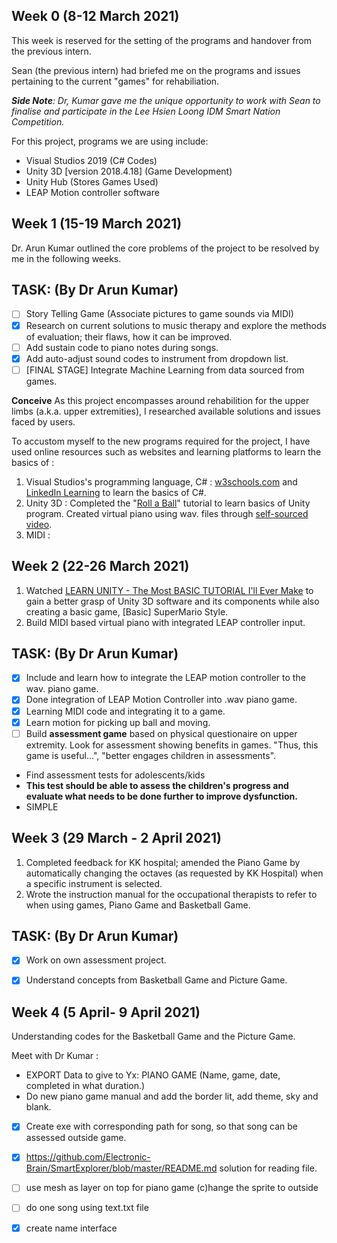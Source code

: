 ## Week 0 (8-12 March 2021) 
This week is reserved for the setting of the programs and handover from the previous intern.

Sean (the previous intern) had briefed me on the programs and issues pertaining to the current "games" for rehabiliation. 

***Side Note**: Dr, Kumar gave me the unique opportunity to work with Sean to finalise and participate in the Lee Hsien Loong IDM Smart Nation Competition.*

For this project, programs we are using include:
 - Visual Studios 2019 (C# Codes)
 - Unity 3D [version 2018.4.18] (Game Development)
 - Unity Hub (Stores Games Used)
 - LEAP Motion controller software

## Week 1 (15-19 March 2021)
Dr. Arun Kumar outlined the core problems of the project to be resolved by me in the following weeks.

## TASK: (By Dr Arun Kumar)
 - [ ] Story Telling Game (Associate pictures to game sounds via MIDI)
 - [x] Research on current solutions to music therapy and explore the methods of evaluation; their flaws, how it can be improved.
 - [ ] Add sustain code to piano notes during songs.
 - [x] Add auto-adjust sound codes to instrument from dropdown list.
 - [ ] [FINAL STAGE] Integrate Machine Learning from data sourced from games.

**Conceive**
As this project encompasses around rehabilition for the upper limbs (a.k.a. upper extremities), I researched available solutions and issues faced by users. 

To accustom myself to the new programs required for the project, I have used online resources such as websites and learning platforms to learn the basics of :  
1. Visual Studios's programming language, C# : [w3schools.com](https://www.w3schools.com/cs/default.asp) and [LinkedIn Learning](https://www.linkedin.com/learning/visual-studio-essential-training-05-code-editors/explore-the-default-editor-settings?u=2122804) to learn the basics of C#. 
2. Unity 3D : Completed the "[Roll a Ball](https://learn.unity.com/project/roll-a-ball)" tutorial to learn basics of Unity program. Created virtual piano using wav. files through [self-sourced video](https://www.youtube.com/watch?v=bkE1YSSdOLU).
3. MIDI : 

## Week 2 (22-26 March 2021)
1. Watched [LEARN UNITY - The Most BASIC TUTORIAL I'll Ever Make](https://www.youtube.com/watch?v=pwZpJzpE2lQ)  to gain a better grasp of Unity 3D software and its components while also creating a basic game, [Basic] SuperMario Style.
2. Build MIDI based virtual piano with integrated LEAP controller input.

## TASK: (By Dr Arun Kumar)
 - [x] Include and learn how to integrate the LEAP motion controller to the wav. piano game. 
 - [x] Done integration of LEAP Motion Controller into .wav piano game.
 - [x] Learning MIDI code and integrating it to a game.
 - [x] Learn motion for picking up ball and moving. 
 - [ ] Build **assessment game** based on physical questionaire on upper extremity. Look for assessment showing benefits in games. "Thus, this game is useful...", "better engages children in assessments".      
 - Find assessment tests for adolescents/kids 
 - **This test should be able to assess the children's progress and evaluate what needs to be done further to improve dysfunction.**
 - SIMPLE

 ## Week 3 (29 March - 2 April 2021)
 
1. Completed feedback for KK hospital; amended the Piano Game by automatically changing the octaves (as requested by KK Hospital) when a specific instrument is selected. 
2. Wrote the instruction manual for the occupational therapists to refer to when using games, Piano Game and Basketball Game. 

## TASK: (By Dr Arun Kumar)
 - [x] Work on own assessment project.
 - [x] Understand concepts from Basketball Game and Picture Game.


 ## Week 4 (5 April- 9 April 2021)
 Understanding codes for the Basketball Game and the Picture Game.
 
Meet with Dr Kumar : 
- EXPORT Data to give to Yx: PIANO GAME (Name, game, date, completed in what duration.)
- Do new piano game manual and add the border lit, add theme, sky and blank. 
 - [x] Create exe with corresponding path for song, so that song can be assessed outside game. 
 - [x] https://github.com/Electronic-Brain/SmartExplorer/blob/master/README.md solution for reading file.
 - [ ] use mesh as layer on top for piano game (c)hange the sprite to outside
 - [ ] do one song using text.txt file
 - [x] create name interface
       

<!--stackedit_data:
eyJoaXN0b3J5IjpbMTU0NTY1NTk3NSwxNDQzMDUyOTU1LDE3Nz
Q4OTk0NjMsNzM1NzE3NjI2LDU2MzY4OTUzMywtODc0MjcyMDE3
LDM4Njc3OTM0OSwtMTI4MjcxNzQ3MSwtMjA3NTY1NjIyNywxNT
k5Nzg4Mjk5LDU5OTgwMTY0NCwtMTE4OTk0ODczOSwtMTgzODY5
NjA4MywxMzU2NzAyOTE0LDEyNTg2Mzk3MzMsLTI2OTY0OTcwMC
wtMTYxMzE5MjU5MywtMTE5Nzc3MDQzMyw0MjU5NTI3MTIsLTIx
MzY5NDUzNDldfQ==
-->